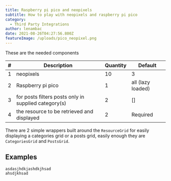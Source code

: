 ```yaml
---
title: Raspberry pi pico and neopixels
subtitle: How to play with neopixels and raspberry pi pico
category:
  - Third Party Integrations
author: lenambac
date: 2021-08-26T04:27:56.800Z
featureImage: /uploads/pico_neopixel.png
---
```

These are the needed components

| \#  | Description                                          | Quantity | Default           |
| --- | ---------------------------------------------------- | -------- | ----------------- |
| 1   | neopixels                                            | 10       | 3                 |
| 2   | Raspberry pi pico                                    | 1        | all (lazy loaded) |
| 3   | for posts filters posts only in supplied category(s) | 2        | \[]               |
| 4   | the resource to be retrieved and displayed           | 2        | Required          |

There are 2 simple wrappers built around the `ResourceGrid` for easily displaying a categories grid or a posts grid, easily enough they are `CategoriesGrid` and `PostsGrid`.

## Examples

```abuild
asdasjhdkjashdkjhsad
ahsdjkhsad

```